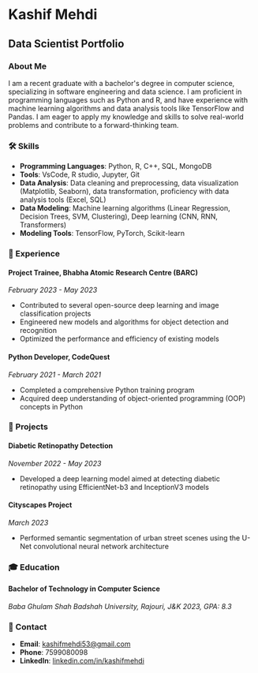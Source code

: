 # Kashif Mehdi
## Data Scientist Portfolio

### About Me
I am a recent graduate with a bachelor's degree in computer science, specializing in software engineering and data science. I am proficient in programming languages such as Python and R, and have experience with machine learning algorithms and data analysis tools like TensorFlow and Pandas. I am eager to apply my knowledge and skills to solve real-world problems and contribute to a forward-thinking team.

### 🛠️ Skills
- **Programming Languages**: Python, R, C++, SQL, MongoDB
- **Tools**: VsCode, R studio, Jupyter, Git
- **Data Analysis**: Data cleaning and preprocessing, data visualization (Matplotlib, Seaborn), data transformation, proficiency with data analysis tools (Excel, SQL)
- **Data Modeling**: Machine learning algorithms (Linear Regression, Decision Trees, SVM, Clustering), Deep learning (CNN, RNN, Transformers)
- **Modeling Tools**: TensorFlow, PyTorch, Scikit-learn

### 🚀 Experience
#### Project Trainee, Bhabha Atomic Research Centre (BARC)
*February 2023 - May 2023*
- Contributed to several open-source deep learning and image classification projects
- Engineered new models and algorithms for object detection and recognition
- Optimized the performance and efficiency of existing models

#### Python Developer, CodeQuest
*February 2021 - March 2021*
- Completed a comprehensive Python training program
- Acquired deep understanding of object-oriented programming (OOP) concepts in Python

### 🌟 Projects
#### Diabetic Retinopathy Detection
*November 2022 - May 2023*
- Developed a deep learning model aimed at detecting diabetic retinopathy using EfficientNet-b3 and InceptionV3 models

#### Cityscapes Project
*March 2023*
- Performed semantic segmentation of urban street scenes using the U-Net convolutional neural network architecture

### 🎓 Education
#### Bachelor of Technology in Computer Science
*Baba Ghulam Shah Badshah University, Rajouri, J&K*
*2023, GPA: 8.3*

### 📧 Contact
- **Email**: kashifmehdi53@gmail.com
- **Phone**: 7599080098
- **LinkedIn**: [linkedin.com/in/kashifmehdi](https://www.linkedin.com/in/kashifmehdi)
